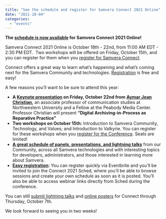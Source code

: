 ```yaml
---
title: "See the schedule and register for Samvera Connect 2021 Online"
date: "2021-10-04"
categories: 
  - "events"
---
```


**The [schedule is now available](https://samveraconnect2021.sched.com/) for Samvera Connect 2021 Online!**

Samvera Connect 2021 Online is October 18th - 22nd, from 11:00 AM EDT - 2:30 PM EDT.  Two workshops will be offered on Friday, October 15th, and you can register for them when you [register for Samvera Connect](https://www.eventbrite.com/e/samvera-connect-2021-online-tickets-169324663627).

Connect offers a great way to learn what’s happening and what’s coming next for the Samvera Community and technologies. [Registration](https://www.eventbrite.com/e/samvera-connect-2021-online-tickets-169324663627) is free and easy!

A few reasons you’ll want to be sure to attend this year:

- **A [Keynote presentation](https://samveraconnect2021.sched.com/event/o9YZ/keynote-digital-archiving-in-process-as-reparative-practice) on Friday, October 22nd from** [**Aymar Jean Christian**](https://communication.northwestern.edu/faculty/aymar-jean-christian/)**,** an associate professor of communication studies at Northwestern University and a Fellow at the Peabody Media Center. Professor Christian will present **“Digital Archiving-in-Process as Reparative Practice”**
- **Two workshops on October 15th:** Introduction to Samvera Community, Technology, and Values; and Introduction to Valkyrie. You can register for these workshops when you [register for the Conference](https://www.eventbrite.com/e/samvera-connect-2021-online-tickets-169324663627). Seats are limited!
- **[A great schedule of panels, presentations, and lightning talks](https://samveraconnect2021.sched.com/)** from our Community, across all Samvera technologies and with interesting topics for developers, administrators, and those interested in learning more about Samvera.
- [**Easy registration**](https://www.eventbrite.com/e/samvera-connect-2021-online-tickets-169324663627)**:** You can register quickly via Eventbrite and you’ll be invited to join the Connect 2021 Sched, where you’ll be able to browse sessions and create your own schedule as soon as it is posted. You’ll also be able to access webinar links directly from Sched during the conference.

You can still [submit lightning talks](https://forms.gle/8iua8Pwy2r4WCEQt6) and [online posters](https://forms.gle/Cz3QQk2p71JhA6dz6) for Connect through Thursday, October 7th.

We look forward to seeing you in two weeks!

